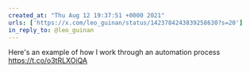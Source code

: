 ```yaml
---
created_at: "Thu Aug 12 19:37:51 +0000 2021"
urls: ['https://x.com/leo_guinan/status/1423784243839258630?s=20']
in_reply_to: @leo_guinan
---
```


Here's an example of how I work through an automation process
https://t.co/o3tRLXOiQA